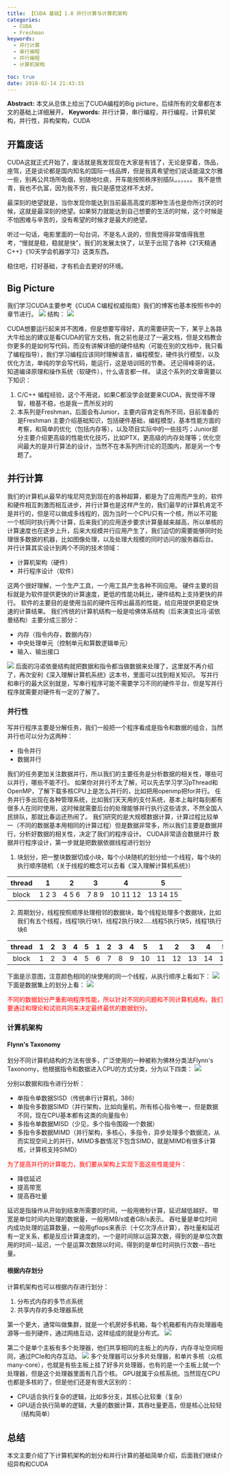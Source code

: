 ```yaml
---
title: 【CUDA 基础】1.0 并行计算与计算机架构
categories:
  - CUDA
  - Freshman
keywords:
  - 并行计算
  - 串行编程
  - 并行编程
  - 计算机架构

toc: true
date: 2018-02-14 21:43:33
---
```


**Abstract:** 本文从总体上给出了CUDA编程的Big picture，后续所有的文章都在本文的基础上详细展开。
**Keywords:** 并行计算，串行编程，并行编程，计算机架构，并行性，异构架构，CUDA

<!--more-->
## 开篇废话
CUDA这就正式开始了，废话就是我发现现在大家是有钱了，无论是穿着，饰品，座驾，还是谈论都是国内知名的国际一线品牌，但是我真希望他们说话能温文尔雅一些，别再公共场所吸烟，别随地吐痰，开车能按照秩序别插队。。。。。。
我不是愤青，我也不仇富，因为我不穷，我只是感觉这样不太好。

最深刻的绝望就是，当你发现你能达到当前最高高度的那种生活也是你所讨厌的时候，这就是最深刻的绝望。如果努力就能达到自己想要的生活的时候，这个时候是不怕困难与辛苦的，没有希望的时候才是最大的绝望。

听过一句话，电影里面的一句台词，不是名人说的，但我觉得非常值得我思考，“慢就是稳，稳就是快”，我们的发展太快了，以至于出现了各种《21天精通C++》《10天学会机器学习》这类东西。

稳住吧，打好基础，才有机会去更好的环境。



## Big Picture
我们学习CUDA主要参考《CUDA C编程权威指南》我们的博客也基本按照书中的章节进行。
![](https://tony4ai-1251394096.cos.ap-hongkong.myqcloud.com/blog_images/CUDA-F-1-0-并行计算与计算机架构/cover.jpg)
结构：
![](https://tony4ai-1251394096.cos.ap-hongkong.myqcloud.com/blog_images/CUDA-F-1-0-并行计算与计算机架构/CUDA_C.png)

CUDA想要运行起来并不困难，但是想要写得好，真的需要研究一下，某乎上各路大牛给出的建议是看CUDA的官方文档，我之前也是过了一遍文档，但是文档教会你更多的是如何写代码，而没有讲解详细的硬件结构（可能在别的文档中，我只看了编程指导），我们学习编程应该同时理解语言，编程模型，硬件执行模型，以及优化方法，单纯的学会写代码，能运行，这是培训班的节奏。
还记得峰哥的话，知道编译原理和操作系统（软硬件），什么语言都一样。
读这个系列的文章需要以下知识：
1. C/C++ 编程经验，这个不用说，如果C都没学会就要来CUDA，我觉得不理智，根基不稳，也是我一贯所反对的
2. 本系列是Freshman，后面会有Junior，主要内容肯定有所不同，目前准备的是Freshman 主要介绍基础知识，包括硬件基础，编程模型，基本性能方面的考察，和简单的优化（包括内存等），以及项目实际中的一些技巧；Junior部分主要介绍更高级的性能优化技巧，比如PTX，更高级的内存处理等；优化空间最大的是并行算法的设计，当然不在本系列所讨论的范围内，那是另一个专题了。



## 并行计算
我们的计算机从最早的埃尼阿克到现在的各种超算，都是为了应用而产生的，软件和硬件相互刺激而相互进步，并行计算也是这样产生的，我们最早的计算机肯定不是并行的，但是可以做成多线程的，因为当时一个CPU只有一个核，所以不可能一个核同时执行两个计算，后来我们的应用逐步要求计算量越来越高，所以单核的计算速度也在逐步上升，后来大规模并行应用产生了，我们迫切的需要能够同时处理很多数据的机器，比如图像处理，以及处理大规模的同时访问的服务器后台。
并行计算其实设计到两个不同的技术领域：
- 计算机架构（硬件）
- 并行程序设计（软件）

这两个很好理解，一个生产工具，一个用工具产生各种不同应用。
硬件主要的目标就是为软件提供更快的计算速度，更低的性能功耗比，硬件结构上支持更快的并行。
软件的主要目的是使用当前的硬件压榨出最高的性能，给应用提供更稳定快速的计算结果。
我们传统的计算机结构一般是哈佛体系结构（后来演变出冯·诺依曼结构）主要分成三部分：
- 内存（指令内存，数据内存）
- 中央处理单元（控制单元和算数逻辑单元）
- 输入、输出接口

![](https://tony4ai-1251394096.cos.ap-hongkong.myqcloud.com/blog_images/CUDA-F-1-0-并行计算与计算机架构/1.png)
后面的冯诺依曼结构就把数据和指令都当做数据来处理了，这里就不再介绍了，再次安利《深入理解计算机系统》这本书，里面可以找到相关知识。
写并行和串行的最大区别就是，写串行程序可能不需要学习不同的硬件平台，但是写并行程序就需要对硬件有一定的了解了。


### 并行性
写并行程序主要是分解任务，我们一般把一个程序看成是指令和数据的组合，当然并行也可以分为这两种：
- 指令并行
- 数据并行

我们的任务更加关注数据并行，所以我们的主要任务是分析数据的相关性，哪些可以并行，哪些不能不行。
如果你对并行不太了解，可以先去学习学习pThread和OpenMP，了解下载多核CPU上是怎么并行的，比如把用openmp把for并行。
任务并行多出现在各种管理系统，比如我们天天用的支付系统，基本上每时每刻都有很多人在同时使用，这时候就需要后台的处理能够并行执行这些请求，不然全国人民排队，那就比春运还热闹了。
我们研究的是大规模数据计算，计算过程比较单一（不同的数据基本用相同的计算过程）但是数据非常多，所以我们主要是数据并行，分析好数据的相关性，决定了我们的程序设计。
CUDA非常适合数据并行
数据并行程序设计，第一步就是把数据依据线程进行划分
1. 块划分，把一整块数据切成小块，每个小块随机的划分给一个线程，每个块的执行顺序随机（关于线程的概念可以去看《深入理解计算机系统》）

| thread |      1       |        2         |      3       |        4        | 5             |
|:------:|:------------:|:----------------:|:------------:|:---------------:| ------------- |
| block  | 1     2    3 | 4       5      6 | 7    8     9 | 10      11   12 | 13     14  15 |


2. 周期划分，线程按照顺序处理相邻的数据块，每个线程处理多个数据块，比如我们有五个线程，线程1执行块1，线程2执行块2.....线程5执行块5，线程1执行块6

| thread |  1  |  2  |  3  |  4  | 5   | 1   | 2   | 3   | 4   | 5   | 1   | 2   | 3   | 4   | 5   |
|:------:|:---:|:---:|:---:|:---:| --- | --- | --- | --- | --- | --- | --- | --- | --- | --- | --- |
| block       |  1   |  2   |   3  |  4   |    5   |   6  |    7 |   8  |    9 |  10   |   11  |   12  |  13   |   14  |15|

下面是示意图，注意颜色相同的块使用的同一个线程，从执行顺序上看如下：
![](https://tony4ai-1251394096.cos.ap-hongkong.myqcloud.com/blog_images/CUDA-F-1-0-并行计算与计算机架构/2.png)
下面是数据集上的划分上看：
![](https://tony4ai-1251394096.cos.ap-hongkong.myqcloud.com/blog_images/CUDA-F-1-0-并行计算与计算机架构/3.png)

<font color="FF0000">不同的数据划分严重影响程序性能，所以针对不同的问题和不同计算机结构，我们要通过和理论和试验共同来决定最终最优的数据划分。</font>


### 计算机架构
#### Flynn's Taxonomy
划分不同计算机结构的方法有很多，广泛使用的一种被称为佛林分类法Flynn's Taxonomy，他根据指令和数据进入CPU的方式分类，分为以下四类：
![](https://tony4ai-1251394096.cos.ap-hongkong.myqcloud.com/blog_images/CUDA-F-1-0-并行计算与计算机架构/4.png)

分别以数据和指令进行分析：
- 单指令单数据SISD（传统串行计算机，386）
- 单指令多数据SIMD（并行架构，比如向量机，所有核心指令唯一，但是数据不同，现在CPU基本都有这类的向量指令）
- 多指令单数据MISD（少见，多个指令围殴一个数据）
- 多指令多数据MIMD（并行架构，多核心，多指令，异步处理多个数据流，从而实现空间上的并行，MIMD多数情况下包含SIMD，就是MIMD有很多计算核，计算核支持SIMD）

<font color="FF0000">为了提高并行的计算能力，我们要从架构上实现下面这些性能提升：</font>
- 降低延迟
- 提高带宽
- 提高吞吐量

延迟是指操作从开始到结束所需要的时间，一般用微秒计算，延迟越低越好。
带宽是单位时间内处理的数据量，一般用MB/s或者GB/s表示。
吞吐量是单位时间内成功处理的运算数量，一般用gflops来表示（十亿次浮点计算），吞吐量和延迟有一定关系，都是反应计算速度的，一个是时间除以运算次数，得到的是单位次数用的时间--延迟，一个是运算次数除以时间，得到的是单位时间执行次数--吞吐量。


#### 根据内存划分
计算机架构也可以根据内存进行划分：
1. 分布式内存的多节点系统
2. 共享内存的多处理器系统

第一个更大，通常叫做集群，就是一个机房好多机箱，每个机箱都有内存处理器电源等一些列硬件，通过网络互动，这样组成的就是分布式。
![](https://tony4ai-1251394096.cos.ap-hongkong.myqcloud.com/blog_images/CUDA-F-1-0-并行计算与计算机架构/5.png)

第二个是单个主板有多个处理器，他们共享相同的主板上的内存，内存寻址空间相同，通过PCIe和内存互动。
![](https://tony4ai-1251394096.cos.ap-hongkong.myqcloud.com/blog_images/CUDA-F-1-0-并行计算与计算机架构/6.png)
多个处理器可以分多片处理器，和单片多核（众核many-core），也就是有些主板上挂了好多片处理器，也有的是一个主板上就一个处理器，但是这个处理器里面有几百个核。
GPU就属于众核系统。当然现在CPU也都是多核的了，但是他们还是有很大区别的：
- CPU适合执行复杂的逻辑，比如多分支，其核心比较重（复杂）
- GPU适合执行简单的逻辑，大量的数据计算，其吞吐量更高，但是核心比较轻（结构简单）


## 总结
本文主要介绍了下计算机架构的划分和并行计算的基础简单介绍，后面我们继续介绍异构和CUDA
